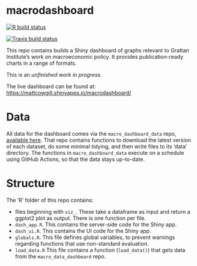 
<!-- README.md is generated from README.Rmd. Please edit that file -->

# macrodashboard

<!-- badges: start -->

[![R build
status](https://github.com/mattcowgill/macrodashboard/workflows/R-CMD-check/badge.svg)](https://github.com/mattcowgill/macrodashboard/actions)

[![Travis build
status](https://travis-ci.org/mattcowgill/macrodashboard.svg?branch=master)](https://travis-ci.org/mattcowgill/macrodashboard)
<!-- badges: end -->

This repo contains builds a Shiny dashboard of graphs relevant to
Grattan Institute’s work on macroeconomic policy. It provides publication-ready charts in a range of formats.

This is an *unfinished work in progress*.

The live dashboard can be found at:
<https://mattcowgill.shinyapps.io/macrodashboard/>

# Data

All data for the dashboard comes via the `macro_dashboard_data` repo,
[available here](https://github.com/MattCowgill/macro_dashboard_data/).
That repo contains functions to download the latest version of each
dataset, do some minimal tidying, and then write files to its ‘data’
directory. The functions in `macro_dashboard_data` execute on a schedule
using GitHub Actions, so that the data stays up-to-date.

# Structure

The ‘R’ folder of this repo contains:

  - files beginning with `viz_`. These take a dataframe as input and
    return a ggplot2 plot as output. There is one function per file.
  - `dash_app.R`. This contains the server-side code for the Shiny app.
  - `dash_ui.R`. This contains the UI code for the Shiny app.
  - `globals.R`. This file defines global variables, to prevent warnings
    regarding functions that use non-standard evaluation.
  - `load_data.R` This file contains a function (`load_data()`) that
    gets data from the `macro_data_dashboard` repo.
